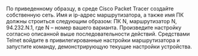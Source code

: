 По приведенному образцу, в среде Cisco Packet Tracer создайте собственную сеть. Имя и ip-адрес маршрутизатора, а также имя ПК должны строиться следующим образом: ПК N, маршрутизатор N, 94.232.N.1, где N – номер вашего варианта. Произведите настройку согласно описанной выше последовательности действий. Средствами Telnet войдите в привилегированные настройки маршрутизатора и запустите команду, демонстрирующую текущие настройки устройства.
